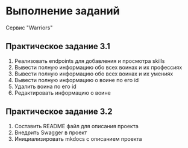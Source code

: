 # Выполнение заданий

Cервис "Warriors"

## Практическое задание 3.1

1. Реализовать endpoints для добавления и просмотра skills
2. Вывести полную информацию обо всех воинах и их профессиях
3. Вывести полную информацию обо всех воинах и их умениях
4. Вывести полную информацию о воине по его id
5. Удалить воина по его id
6. Редактировать информацию о воине

## Практическое задание 3.2

1. Составить README файл для описания проекта
2. Внедрить Swagger в проект
3. Инициализировать mkdocs с описанием проекта
